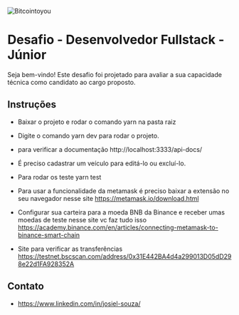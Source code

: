 ![Bitcointoyou](https://bitcointoyou.com/_next/static/media/logoAzul.c6609791.png)

# Desafio - Desenvolvedor Fullstack - Júnior
Seja bem-vindo! Este desafio foi projetado para avaliar a sua capacidade técnica como candidato ao cargo proposto.

## Instruções
- Baixar o projeto e rodar o comando  yarn  na pasta raiz  
-  Digite o comando yarn dev para rodar o projeto.
- para verificar a documentação http://localhost:3333/api-docs/
- É preciso cadastrar um veículo para editá-lo ou excluí-lo.
- Para rodar os teste yarn test

- Para usar a funcionalidade da metamask é preciso baixar a extensão no seu navegador nesse site https://metamask.io/download.html
- Configurar sua carteira para a moeda BNB da Binance   e receber umas moedas de teste nesse site vc 
faz tudo isso https://academy.binance.com/en/articles/connecting-metamask-to-binance-smart-chain

- Site para verificar as transferências https://testnet.bscscan.com/address/0x31E442BA4d4a299013D05dD298e22d1FA928352A


## Contato 
- https://www.linkedin.com/in/josiel-souza/